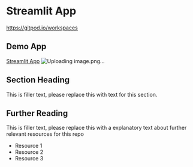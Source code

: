 # Streamlit App
https://gitpod.io/workspaces

## Demo App

[Streamlit App](https://sasikarn-pitpeng-streamlit-app-streamlit-app-7cepdx.streamlitapp.com/)
![Uploading image.png…]()


<!-- Dashboard Link: https://sasikarn-pitpeng-streamlit-app-streamlit-app-7cepdx.streamlitapp.com/ -->
## Section Heading

This is filler text, please replace this with text for this section.

## Further Reading

This is filler text, please replace this with a explanatory text about further relevant resources for this repo
- Resource 1
- Resource 2
- Resource 3
